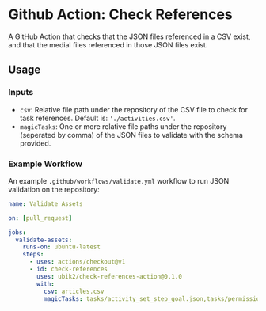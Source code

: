 # Github Action: Check References

A GitHub Action that checks that the JSON files referenced in a CSV exist, and that the medial files referenced in those JSON files exist.

## Usage

### Inputs

- `csv`: Relative file path under the repository of the CSV file to check for task references. Default is: `'./activities.csv'`.
- `magicTasks`: One or more relative file paths under the repository (seperated by comma) of the JSON files to validate with the schema provided.


### Example Workflow

An example `.github/workflows/validate.yml` workflow to run JSON validation on the repository:

```yaml
name: Validate Assets

on: [pull_request]

jobs:
  validate-assets:
    runs-on: ubuntu-latest
    steps:
      - uses: actions/checkout@v1
      - id: check-references
        uses: ubik2/check-references-action@0.1.0
        with:
          csv: articles.csv
          magicTasks: tasks/activity_set_step_goal.json,tasks/permission_sleeps.json,tasks/permission_steps.json,tasks/profile_licenses.json
```
